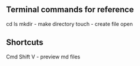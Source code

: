 ## Terminal commands for reference
cd
ls
mkdir - make directory
touch - create file
open <filename>



## Shortcuts
Cmd Shift V - preview md files
